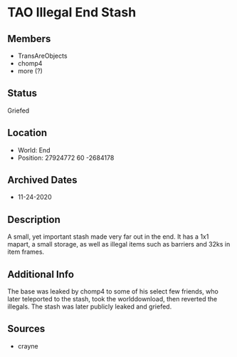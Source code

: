 # TAO Illegal End Stash

## Members
- TransAreObjects
- chomp4
- more (?)

## Status
Griefed

## Location
- World: End
- Position: 27924772 60 -2684178

## Archived Dates
- 11-24-2020

## Description
A small, yet important stash made very far out in the end. It has a 1x1 mapart, a small storage, as well as illegal items such as barriers and 32ks in item frames.

## Additional Info
The base was leaked by chomp4 to some of his select few friends, who later teleported to the stash, took the worlddownload, then reverted the illegals. The stash was later publicly leaked and griefed.

## Sources
- crayne
